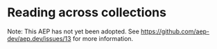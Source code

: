 # Reading across collections

Note: This AEP has not yet been adopted.  See https://github.com/aep-dev/aep.dev/issues/13 for more information.
